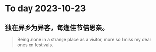 
# To day 2023-10-23


## 独在异乡为异客，每逢佳节倍思亲。
> Being alone in a strange place as a visitor, more so I miss my dear ones on festivals.

    